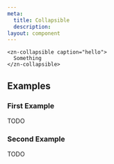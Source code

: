 ```yaml
---
meta:
  title: Collapsible
  description:
layout: component
---
```


```html:preview
<zn-collapsible caption="hello">
  Something
</zn-collapsible>
```

## Examples

### First Example

TODO

### Second Example

TODO


